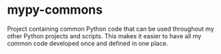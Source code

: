 # mypy-commons
Project containing common Python code that can be used throughout my other Python projects and scripts. This makes it easier to have all my common code developed once and defined in one place.
